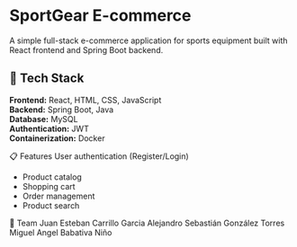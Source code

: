 # SportGear E-commerce

A simple full-stack e-commerce application for sports equipment built with React frontend and Spring Boot backend.

## 🚀 Tech Stack

**Frontend:** React, HTML, CSS, JavaScript  
**Backend:** Spring Boot, Java  
**Database:** MySQL  
**Authentication:** JWT  
**Containerization:** Docker

📋 Features
User authentication (Register/Login)

- Product catalog
- Shopping cart
- Order management
- Product search

👥 Team
Juan Esteban Carrillo Garcia
Alejandro Sebastián González Torres
Miguel Angel Babativa Niño
